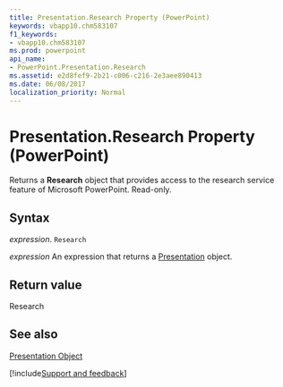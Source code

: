 ```yaml
---
title: Presentation.Research Property (PowerPoint)
keywords: vbapp10.chm583107
f1_keywords:
- vbapp10.chm583107
ms.prod: powerpoint
api_name:
- PowerPoint.Presentation.Research
ms.assetid: e2d8fef9-2b21-c006-c216-2e3aee890413
ms.date: 06/08/2017
localization_priority: Normal
---
```



# Presentation.Research Property (PowerPoint)

Returns a  **Research** object that provides access to the research service feature of Microsoft PowerPoint. Read-only.


## Syntax

 _expression_. `Research`

 _expression_ An expression that returns a [Presentation](./PowerPoint.Presentation.md) object.


## Return value

Research


## See also


[Presentation Object](PowerPoint.Presentation.md)

[!include[Support and feedback](~/includes/feedback-boilerplate.md)]
